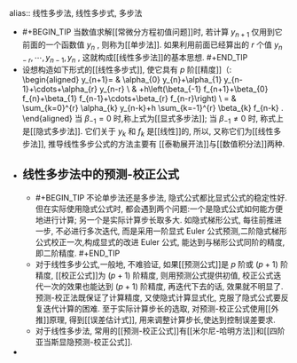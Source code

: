 alias:: 线性多步法, 线性多步式, 多步法

- #+BEGIN_TIP
  当数值求解[[常微分方程初值问题]]时, 若计算  $y_{n+1}$  仅用到它前面的一个函数值  $y_{n}$ , 则称为[[单步法]].
  如果利用前面已经算出的  $r$  个值  $y_{n-r}, \cdots, y_{n-1}, y_{n}$ , 这就构成[[线性多步法]]的基本思想.
  #+END_TIP
- 设想构造如下形式的[[线性多步式]], 使它具有  $p$  阶[[精度]]（:
  \begin{aligned}
  y_{n+1}= & \alpha_{0} y_{n}+\alpha_{1} y_{n-1}+\cdots+\alpha_{r} y_{n-r} \\
  & +h\left(\beta_{-1} f_{n+1}+\beta_{0} f_{n}+\beta_{1} f_{n-1}+\cdots+\beta_{r} f_{n-r}\right) \\
  = & \sum_{k=0}^{r} \alpha_{k} y_{n-k}+h \sum_{k=-1}^{r} \beta_{k} f_{n-k} .
  \end{aligned}
  当  $\beta_{-1}=0$  时,称上式为[[显式多步法]]; 当  $\beta_{-1} \neq 0$  时, 称式上是[[隐式多步法]]. 
  它们关于  $y_{k}$  和  $f_{k}$  是[[线性]]的, 所以, 又称它们为[[线性多步法]], 推导线性多步公式的方法主要有 [[泰勒展开法]]与[[数值积分法]]两种.
- ## 线性多步法中的预测-校正公式
	- #+BEGIN_TIP
	  不论单步法还是多步法, 隐式公式都比显式公式的稳定性好. 但在实际使用隐式公式时, 都会遇到两个问题:一个是隐式公式如何能方便地进行计算; 另一个是实际计算步长取多大. 如隐式梯形公式, 每往前推进一步, 不必进行多次迭代, 而是采用一阶显式 Euler 公式预测,二阶隐式梯形公式校正一次,构成显式的改进 Euler 公式, 能达到与梯形公式同阶的精度,即二阶精度.
	  #+END_TIP
	- 对于线性多步公式,一般地, 不难验证, 如果[[预测公式]]是  $p$  阶或  $(p+1)$  阶精度, [[校正公式]]为  $(p+1)$  阶精度, 则用预测公式提供初值, 校正公式迭代一次的效果也能达到  $(p+1)$  阶精度, 再迭代下去的话, 效果就不明显了. 
	  预测-校正法既保证了计算精度, 又使隐式计算显式化, 克服了隐式公式要反复迭代计算的困难. 至于实际计算步长的选取, 对预测-校正公式使用[[外推]]原理, 得到[[误差估计式]], 用来调整计算步长,使达到控制误差要求.
	- 对于线性多步法, 常用的[[预测-校正公式]]有[[米尔尼-哈明方法]]和[[四阶亚当斯显隐预测-校正公式]].
-